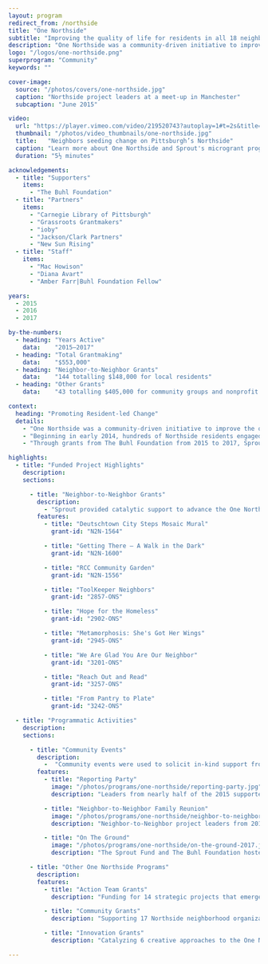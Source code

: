 ```yaml
---
layout: program
redirect_from: /northside
title: "One Northside"
subtitle: "Improving the quality of life for residents in all 18 neighborhoods of Pittsburgh’s Northside."
description: "One Northside was a community-driven initiative to improve the quality of life for residents in all 18 neighborhoods of Pittsburgh’s Northside. Sprout provided $553,000 to 187 projects over 3 years from 2015 to 2017."
logo: "/logos/one-northside.png"
superprogram: "Community"
keywords: ""

cover-image:
  source: "/photos/covers/one-northside.jpg"
  caption: "Northside project leaders at a meet-up in Manchester"
  subcaption: "June 2015"

video:
  url: "https://player.vimeo.com/video/219520743?autoplay=1#t=2s&title=0&byline=0&portrait=0"
  thumbnail: "/photos/video_thumbnails/one-northside.jpg"
  title:   "Neighbors seeding change on Pittsburgh’s Northside"
  caption: "Learn more about One Northside and Sprout's microgrant program for residents."
  duration: "5½ minutes"

acknowledgements:
  - title: "Supporters"
    items:
      - "The Buhl Foundation"
  - title: "Partners"
    items:
      - "Carnegie Library of Pittsburgh"
      - "Grassroots Grantmakers"
      - "ioby"
      - "Jackson/Clark Partners"
      - "New Sun Rising"
  - title: "Staff"
    items:
      - "Mac Howison"
      - "Diana Avart"
      - "Amber Farr|Buhl Foundation Fellow"

years:
  - 2015
  - 2016
  - 2017

by-the-numbers:
  - heading: "Years Active"
    data:    "2015–2017"
  - heading: "Total Grantmaking"
    data:    "$553,000"
  - heading: "Neighbor-to-Neighbor Grants"
    data:    "144 totalling $148,000 for local residents"
  - heading: "Other Grants"
    data:    "43 totalling $405,000 for community groups and nonprofit agencies"

context:
  heading: "Promoting Resident-led Change"
  details:
    - "One Northside was a community-driven initiative to improve the quality of life in all 18 neighborhoods of Pittsburgh’s Northside. Through $1,000 Neighbor-to-Neighbor grants and other funding programs, Sprout helped residents leverage existing community assets and the dedication of the people of the Northside to create a meaningful local change."
    - "Beginning in early 2014, hundreds of Northside residents engaged with local leaders and stakeholders in community-wide conversations to create a shared agenda for the revitalization of this vital component of the greater Pittsburgh region. Facilitated by Jackson/Clark Partners and on behalf of The Buhl Foundation, this process articulated a compelling vision for the future of these communities."
    - "Through grants from The Buhl Foundation from 2015 to 2017, Sprout’s combination of direct funding and ongoing support helped to increase the capacity of diverse groups of Northsiders and tapped into the ingenuity of these emerging leaders to create innovative responses to the issues and challenges faced by Northside neighborhoods and communities."

highlights:
  - title: "Funded Project Highlights"
    description:
    sections:

      - title: "Neighbor-to-Neighbor Grants"
        description:
          - "Sprout provided catalytic support to advance the One Northside vision through the Neighbor-to-Neighbor micro grant stream in 2015–2017. These resident-led projects raised awareness about Northside organizations, events, and activities; engaged Northside residents to take an active role in the civic life of their community; and provided opportunities for motivated community members to assume leadership roles in the ongoing transformation of the Northside."
        features:
          - title: "Deutschtown City Steps Mosaic Mural"
            grant-id: "N2N-1564"

          - title: "Getting There – A Walk in the Dark"
            grant-id: "N2N-1600"

          - title: "RCC Community Garden"
            grant-id: "N2N-1556"

          - title: "ToolKeeper Neighbors"
            grant-id: "2857-ONS"

          - title: "Hope for the Homeless"
            grant-id: "2902-ONS"

          - title: "Metamorphosis: She's Got Her Wings"
            grant-id: "2945-ONS"

          - title: "We Are Glad You Are Our Neighbor"
            grant-id: "3201-ONS"

          - title: "Reach Out and Read"
            grant-id: "3257-ONS"

          - title: "From Pantry to Plate"
            grant-id: "3242-ONS"

  - title: "Programmatic Activities"
    description:
    sections:

      - title: "Community Events"
        description:
          -  "Community events were used to solicit in-kind support from neighbors, update the community on project activities, and celebrate the great work happening throughout the Northside. These events were always free, open to the public, and outside of regular business hours to help encourage high turnout from local community members."
        features:
          - title: "Reporting Party"
            image: "/photos/programs/one-northside/reporting-party.jpg"
            description: "Leaders from nearly half of the 2015 supported Neighbor-to-Neighbor projects shared their Northside stories through performances, presentations, and table displays."

          - title: "Neighbor-to-Neighbor Family Reunion"
            image: "/photos/programs/one-northside/neighbor-to-neighbor-family-reunion.jpg"
            description: "Neighbor-to-Neighbor project leaders from 2015-2016 created display tables as a part of a resource fair, where community members could learn more about the project activities."

          - title: "On The Ground"
            image: "/photos/programs/one-northside/on-the-ground-2017.jpg"
            description: "The Sprout Fund and The Buhl Foundation hosted Grassroots Grantmakers' 2017 learning exchange “On The Ground” in Pittsburgh, highlighting resident-led change taking place on the Northside."

      - title: "Other One Northside Programs"
        description:
        features:
          - title: "Action Team Grants"
            description: "Funding for 14 strategic projects that emerged from the community dialogue and Action Team processes facilitated by Jackson/Clark Partners. These projects spanned multiple Northside neighborhoods, directly addressing the One Northside focus areas."

          - title: "Community Grants"
            description: "Supporting 17 Northside neighborhood organizations to work through a community consensus-building process, designing and implementing one engaging project to advance the One Northside vision in their neighborhood."

          - title: "Innovation Grants"
            description: "Catalyzing 6 creative approaches to the One Northside focus areas in 2016 by providing support for new, small-scale project ideas from individuals, nonprofits, collaborative teams, and scaled-up 2015 Neighbor-to-Neighbor projects."

---
```

